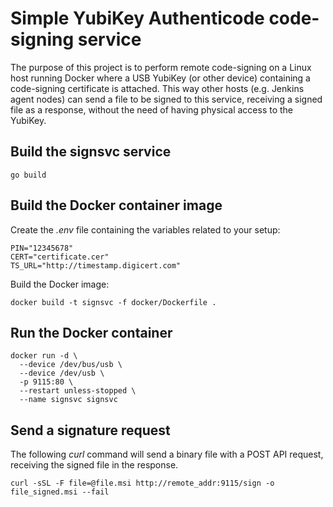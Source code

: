 # Simple YubiKey Authenticode code-signing service

The purpose of this project is to perform remote code-signing on a Linux host
running Docker where a USB YubiKey (or other device) containing a code-signing
certificate is attached.
This way other hosts (e.g. Jenkins agent nodes) can send a file to be signed
to this service, receiving a signed file as a response, without the need of
having physical access to the YubiKey.

## Build the signsvc service

```console
go build
```

## Build the Docker container image

Create the *.env* file containing the variables related to your setup:

```console
PIN="12345678"
CERT="certificate.cer"
TS_URL="http://timestamp.digicert.com"
```

Build the Docker image:

```console
docker build -t signsvc -f docker/Dockerfile .
```

## Run the Docker container

```console
docker run -d \
  --device /dev/bus/usb \
  --device /dev/usb \
  -p 9115:80 \
  --restart unless-stopped \
  --name signsvc signsvc
```

## Send a signature request

The following *curl* command will send a binary file with a POST API request,
receiving the signed file in the response.

```console
curl -sSL -F file=@file.msi http://remote_addr:9115/sign -o file_signed.msi --fail
```

